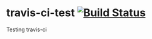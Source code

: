# travis-ci-test [![Build Status](https://travis-ci.org/nodetomation/travis-ci-test.svg?branch=master)](https://travis-ci.org/nodetomation/travis-ci-test)
Testing travis-ci
